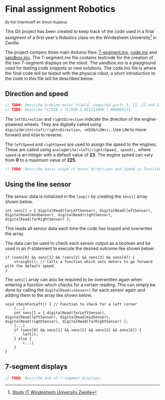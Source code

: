 # Final assignment Robotics
<sub> By Kai Vrijenhoeff en Simon Kuperus </sub>

This Git project has been created to keep track of the code used in a final assigment of a first year's Robotics class on the Windesheim University[^1] in Zwolle.

The project contains three main Arduino files: [7-segment.ino](https://github.com/SimonThambrose/robotica/blob/dev/7-segment/7-segment.ino), [code.ino](https://github.com/SimonThambrose/robotica/blob/dev/code/code.ino) and [sandbox.ino](https://github.com/SimonThambrose/robotica/blob/dev/sandbox/sandbox.ino).
The 7-segment.ino file contains testcode for the creation of the two 7-segment displays on the robot.
The sandbox.ino is a playground used for testing code snippets or new solutions.
The code.ino file is where the final code will be tested with the physical robot, a short introduction to the code in this file will be described below.

## Direction and speed

```php
// TODO: Describe Arduino motor shield, required ports 3, 11, 12 and 13.
// TODO: Describe TCCR2B = TCCR2B & B11111000 | B00000111.
```

The `leftDirection` and `rightDirection` indicate the direction of the engine-powered wheels.
They are digitally called using `digitalWrite(<left/right>Direction, <HIGH/LOW>);`.
Use `LOW` to move forward and `HIGH` to reverse.

The `leftSpeed` and `rightSpeed` are used to assign the speed to the engines.
These are called using `analogWrite(<left/right>Speed, speed);`, where `speed` is an integer with a default value of **23**.
The engine speed can vary from **0** to a maximum value of **225**.

```php
// TODO: Describe basic usage of motor directions and speed in functions.
```

## Using the line sensor
The sensor data is initialized in the `loop()` by creating the `sens[]` array shown below.

```cp
int sens[] = { digitalRead(farLeftSensor), digitalRead(leftSensor), digitalRead(midSensor), digitalRead(rightSensor), digitalRead(farRightSensor) };
```

This reads all sensor data each time the code has looped and overwrites the array.

The data can be used to check each sensor output as a boolean and be used in an if-statement to execute the desired outcome like shown below:

```cp
if (sens[0] && sens[1] && !sens[2] && sens[3] && sens[4]) {
    straight(); // Calls a function which sets motors to go forward with the default speed.
}
```

The `sens[]` array can also be required to be overwritten again when entering a function which checks for a certain reading.
This can simply be done by calling the `digitalRead(<sensor>)` for each sensor again and adding them to the array like shown below.

```cp
void checkForLeft() { // Function to check for a left corner
    (...)
    int sens[] = { digitalRead(farLeftSensor), digitalRead(leftSensor), digitalRead(midSensor), digitalRead(rightSensor), digitalRead(farRightSensor) };
    (...)
    if (sens[0] && sens[1] && sens[2] && sens[3] && sens[4]) {
        left();
    } else {
        (...)
    }
}
```

## 7-segment displays

```php
// TODO: Describe use of 7-segment displays.
```
  
  [^1]: [Study IT Windesheim University Zwolle](https://www.windesheim.nl/opleidingen/voltijd/bachelor/hbo-ict-zwolle)
